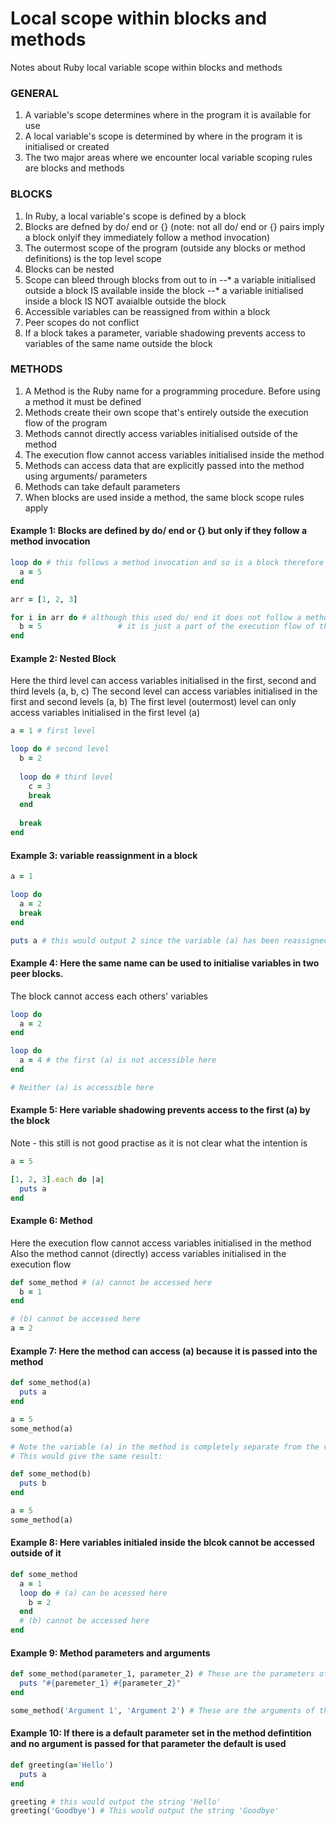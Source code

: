 # Local scope within blocks and methods

Notes about Ruby local variable scope within blocks and methods

### GENERAL

1. A variable's scope determines where in the program it is available for use
2. A local variable's scope is determined by where in the program it is initialised or created
3. The two major areas where we encounter local variable scoping rules are blocks and methods

### BLOCKS
1. In Ruby, a local variable's scope is defined by a block
2. Blocks are defned by do/ end or {} (note: not all do/ end or {} pairs imply a block onlyif they immediately follow a method invocation)
3. The outermost scope of the program (outside any blocks or method definitions) is the top level scope
4. Blocks can be nested
5. Scope can bleed through blocks from out to in
--* a variable initialised outside a block IS available inside the block
--* a variable initialised inside a block IS NOT avaialble outside the block
6. Accessible variables can be reassigned from within a block
7. Peer scopes do not conflict
8. If a block takes a parameter, variable shadowing prevents access to variables of the same name outside the block

### METHODS
1. A Method is the Ruby name for a programming procedure. Before using a method it must be defined
2. Methods create their own scope that's entirely outside the execution flow of the program
3. Methods cannot directly access variables initialised outside of the method
4. The execution flow cannot access variables initialised inside the method
5. Methods can access data that are explicitly passed into the method using arguments/ parameters
6. Methods can take default parameters
7. When blocks are used inside a method, the same block scope rules apply

#### Example 1: Blocks are defined by do/ end or {} but only if they follow a method invocation
```ruby
loop do # this follows a method invocation and so is a block therefore (a) cannot be accessed outside of the block
  a = 5
end

arr = [1, 2, 3]

for i in arr do # although this used do/ end it does not follow a method invocation and so is not a block
  b = 5					# it is just a part of the execution flow of the program therefore b can be accessed outside of it
end
```

#### Example 2: Nested Block

Here the third level can access variables initialised in the first, second and third levels (a, b, c)
The second level can access variables initialised in the first and second levels (a, b)
The first level (outermost) level can only access variables initialised in the first level (a)
```ruby
a = 1 # first level

loop do # second level
  b = 2
  
  loop do # third level
    c = 3
    break
  end
  
  break
end
```
#### Example 3: variable reassignment in a block
```ruby
a = 1

loop do
  a = 2
  break
end

puts a # this would output 2 since the variable (a) has been reassigned to the value 2 within the block
```
#### Example 4: Here the same name can be used to initialise variables in two peer blocks.
The block cannot access each others' variables
```ruby
loop do
  a = 2
end

loop do
  a = 4 # the first (a) is not accessible here
end

# Neither (a) is accessible here
```
#### Example 5: Here variable shadowing prevents access to the first (a) by the block
Note - this still is not good practise as it is not clear what the intention is
```ruby
a = 5

[1, 2, 3].each do |a|
  puts a
end
```
#### Example 6: Method
Here the execution flow cannot access variables initialised in the method
Also the method cannot (directly) access variables initialised in the execution flow
```ruby
def some_method # (a) cannot be accessed here
  b = 1	
end

# (b) cannot be accessed here
a = 2 
```
#### Example 7: Here the method can access (a) because it is passed into the method
```ruby
def some_method(a)
  puts a
end

a = 5
some_method(a)

# Note the variable (a) in the method is completely separate from the variable (a) in the execution flow
# This would give the same result:

def some_method(b)
  puts b
end

a = 5
some_method(a)
```
#### Example 8: Here variables initialed inside the blcok cannot be accessed outside of it
```ruby
def some_method
  a = 1
  loop do # (a) can be acessed here
    b = 2 
  end
  # (b) cannot be accessed here
end
```
#### Example 9: Method parameters and arguments
```ruby
def some_method(parameter_1, parameter_2) # These are the parameters of the method definition
  puts "#{paremeter_1} #{parameter_2}"
end

some_method('Argument 1', 'Argument 2') # These are the arguments of the method invocation
```
#### Example 10: If there is a default parameter set in the method defintition and no argument is passed for that parameter the default is used
```ruby
def greeting(a='Hello')
  puts a
end

greeting # this would output the string 'Hello'
greeting('Goodbye') # This would output the string 'Goodbye'
```
